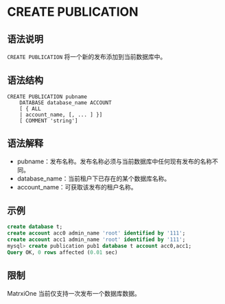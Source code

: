 # **CREATE PUBLICATION**

## **语法说明**

`CREATE PUBLICATION` 将一个新的发布添加到当前数据库中。

## **语法结构**

```
CREATE PUBLICATION pubname
    DATABASE database_name ACCOUNT
    [ { ALL
    | account_name, [, ... ] }]
    [ COMMENT 'string']
```

## 语法解释

- pubname：发布名称。发布名称必须与当前数据库中任何现有发布的名称不同。
- database_name：当前租户下已存在的某个数据库名称。
- account_name：可获取该发布的租户名称。

## **示例**

```sql
create database t;
create account acc0 admin_name 'root' identified by '111';
create account acc1 admin_name 'root' identified by '111';
mysql> create publication pub1 database t account acc0,acc1;
Query OK, 0 rows affected (0.01 sec)
```

## 限制

MatrxiOne 当前仅支持一次发布一个数据库数据。
